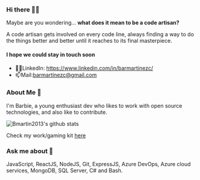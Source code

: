 ### Hi there 👋🏻

Maybe are you wondering... **what does it mean to be a code artisan?** 

A code artisan gets involved on every code line, always finding a way to do the things better and better until it reaches to its final masterpiece.

 #### I hope we could stay in touch soon
 
 - 🤝🏻LinkedIn: https://www.linkedin.com/in/barmartinezc/
 - 📫Mail:barmartinezc@gmail.com

### About Me 🌝

I'm Barbie, a young enthusiast dev who likes to work with open source technologies, and also like to contribute.

![Bmartin2013's github stats](https://github-readme-stats.vercel.app/api?username=bmartin2013)

Check my work/gaming kit [here](https://kit.co/larrulabay/pc-layout)

### Ask me about 💬

JavaScript, ReactJS, NodeJS, Git, ExpressJS, Azure DevOps, Azure cloud services, MongoDB, SQL Server, C# and Bash. 
